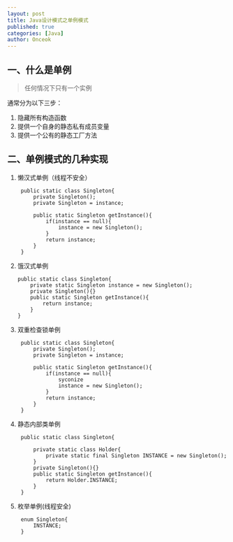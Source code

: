```yaml
---
layout: post
title: Java设计模式之单例模式
published: true
categories: [Java]
author: Onceok
---
```

## 一、什么是单例 ##
> 任何情况下只有一个实例

通常分为以下三步：

1. 隐藏所有构造函数
2. 提供一个自身的静态私有成员变量
3. 提供一个公有的静态工厂方法

## 二、单例模式的几种实现 ##
1. 懒汉式单例（线程不安全）

    	public static class Singleton{
			private Singleton();
			private Singleton = instance;

			public static Singleton getInstance(){
				if(instance == null){
					instance = new Singleton();
				}
				return instance;
			} 
		}
		

 2. 饿汉式单例
	 
		public static class Singleton{
			private static Singleton instance = new Singleton();
			private Singleton(){}
			public static Singleton getInstance(){
				return instance;
			}		
		} 
3. 双重检查锁单例

		public static class Singleton{
			private Singleton();
			private Singleton = instance;

			public static Singleton getInstance(){
				if(instance == null){
					syconize
					instance = new Singleton();
				}
				return instance;
			} 
		}
4. 静态内部类单例

		public static class Singleton{
			
			private static class Holder{
				private static final Singleton INSTANCE = new Singleton(); 
			}
			private Singleton(){}
			public static Singleton getInstance(){
				return Holder.INSTANCE;
			}		
		} 
5. 枚举单例(线程安全)

		enum Singleton{
			INSTANCE;
		}